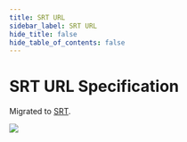 ```yaml
---
title: SRT URL
sidebar_label: SRT URL
hide_title: false
hide_table_of_contents: false
---
```


# SRT URL Specification

Migrated to [SRT](./srt.md).

![](https://ossrs.io/gif/v1/sls.gif?site=ossrs.io&path=/lts/doc/en/v6/srt-url)



